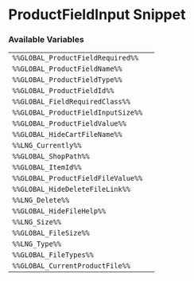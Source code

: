 # ProductFieldInput Snippet

### Available Variables
|||
|---|---|
| `%%GLOBAL_ProductFieldRequired%%` |
| `%%GLOBAL_ProductFieldName%%` |
| `%%GLOBAL_ProductFieldType%%` |
| `%%GLOBAL_ProductFieldId%%` |
| `%%GLOBAL_FieldRequiredClass%%` |
| `%%GLOBAL_ProductFieldInputSize%%` |
| `%%GLOBAL_ProductFieldValue%%` |
| `%%GLOBAL_HideCartFileName%%` |
| `%%LNG_Currently%%` |
| `%%GLOBAL_ShopPath%%` |
| `%%GLOBAL_ItemId%%` |
| `%%GLOBAL_ProductFieldFileValue%%` |
| `%%GLOBAL_HideDeleteFileLink%%` |
| `%%LNG_Delete%%` |
| `%%GLOBAL_HideFileHelp%%` |
| `%%LNG_Size%%` |
| `%%GLOBAL_FileSize%%` |
| `%%LNG_Type%%` |
| `%%GLOBAL_FileTypes%%` |
| `%%GLOBAL_CurrentProductFile%%` |

